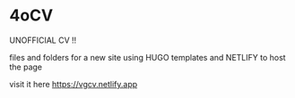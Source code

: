 # 4oCV

UNOFFICIAL CV !!

files and folders for a new site using HUGO templates and NETLIFY to host the page 

visit it here https://vgcv.netlify.app
